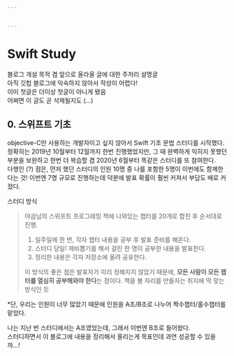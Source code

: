 ```yaml
---


---
```


<h1 id="swift-study">Swift Study</h1>
<p>블로그 개설 목적 겸 앞으로 올라올 글에 대한 주저리 설명글<br>
아직 깃헙 블로그에 익숙하지 않아서 작성이 어렵다!<br>
이미 첫글은 더이상 첫글이 아니게 됐음<br>
어쩌면 이 글도 곧 삭제될지도 (…)</p>
<h2 id="스위프트-기초">0. 스위프트 기초</h2>
<p>objective-C만 사용하는 개발자이고 싶지 않아서 Swift 기초 문법 스터디를 시작했다.<br>
정확히는 2019년 10월부터 12월까지 한번 진행했었지만, 그 때 완벽하게 익히지 못했던 부분을 보완하고 한번 더 복습할 겸 2020년 6월부터 똑같은 스터디를 또 참여한다.<br>
다행인 (?) 점은, 먼저 했던 스터디의 인원 10명 중 나를 포함한 5명이 이번에도 함께한다는 것! 이번엔 7명 규모로 진행하는데 덕분에 발표 확률이 훨씬 커져서 부담도 배로 커졌다.</p>
<p>스터디 방식</p>
<blockquote>
<p>야곰님의 스위프트 프로그래밍 책에 나와있는 챕터를 20개로 합친 후 순서대로 진행.</p>
<ol>
<li>일주일에 한 번, 각자 챕터 내용을 공부 후 발표 준비를 해온다.</li>
<li>스터디 당일! 제비뽑기를 해서 걸린 한 명이 공부한 내용을 발표한다.</li>
<li>정리한 내용은 각자 저장소에 올려 공유한다.</li>
</ol>
<p>이 방식의 좋은 점은 발표자가 미리 정해지지 않았기 때문에, <strong>모든 사람이 모든 챕터를 열심히 공부해와야 한다</strong>는 점이다. 책을 볼 자리를 만들자는 취지에 딱 맞는 방식인 듯</p>
</blockquote>
<p>*단, 우리는 인원이 너무 많았기 때문에 인원을 A조/B조로 나누어 짝수챕터/홀수챕터를 맡았다.</p>
<p>나는 지난 번 스터디에서는 A조였었는데, 그래서 이번엔 B조로 들어왔다.<br>
스터디하면서 이 블로그에 내용을 정리해서 올리는게 목표인데 과연 성공할 수 있을까…!</p>

